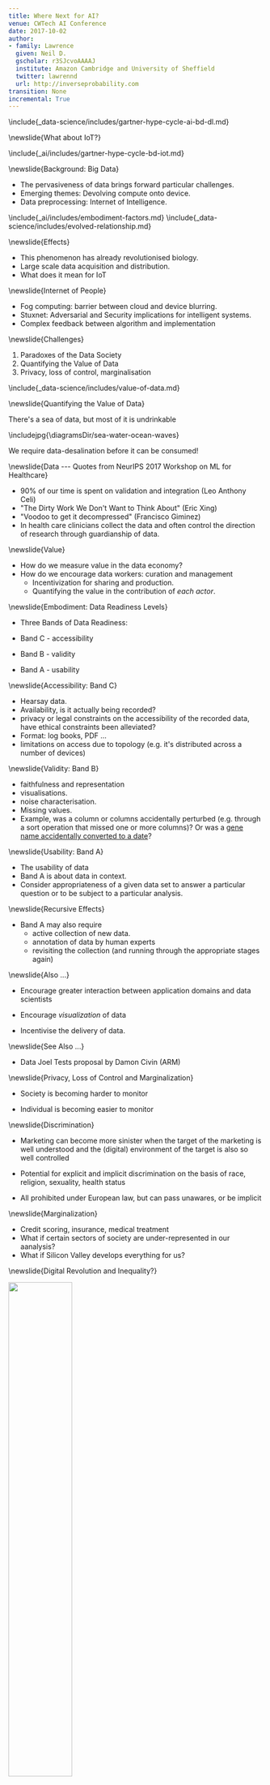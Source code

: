 ```yaml
---
title: Where Next for AI?
venue: CWTech AI Conference
date: 2017-10-02
author:
- family: Lawrence
  given: Neil D.
  gscholar: r3SJcvoAAAAJ
  institute: Amazon Cambridge and University of Sheffield
  twitter: lawrennd
  url: http://inverseprobability.com
transition: None
incremental: True
---
```


\include{_data-science/includes/gartner-hype-cycle-ai-bd-dl.md}

\newslide{What about IoT?}

\include{_ai/includes/gartner-hype-cycle-bd-iot.md}

\newslide{Background: Big Data}

* The pervasiveness of data brings forward particular challenges.
* Emerging themes: Devolving compute onto device. 
* Data preprocessing: Internet of Intelligence.

\include{_ai/includes/embodiment-factors.md}
\include{_data-science/includes/evolved-relationship.md}



\newslide{Effects}

* This phenomenon has already revolutionised biology.
* Large scale data acquisition and distribution.
* What does it mean for IoT

\newslide{Internet of People}

* Fog computing: barrier between cloud and device blurring.
* Stuxnet: Adversarial and Security implications for intelligent systems.
* Complex feedback between algorithm and implementation
  
\newslide{Challenges}

1. Paradoxes of the Data Society
2. Quantifying the Value of Data
3. Privacy, loss of control, marginalisation

\include{_data-science/includes/value-of-data.md}

\newslide{Quantifying the Value of Data}

There's a sea of data, but most of it is undrinkable

\includejpg{\diagramsDir/sea-water-ocean-waves}

We require data-desalination before it can be consumed!


\newslide{Data --- Quotes from NeurIPS 2017 Workshop on ML for Healthcare}

* 90% of our time is spent on validation and integration (Leo Anthony Celi)
* "The Dirty Work We Don't Want to Think About" (Eric Xing)
* "Voodoo to get it decompressed" (Francisco Giminez)
* In health care clinicians collect the data and often control the direction of research through guardianship of data.

\newslide{Value}

* How do we measure value in the data economy?
* How do we encourage data workers: curation and management
    * Incentivization for sharing and production.
    * Quantifying the value in the contribution of *each actor*.


\newslide{Embodiment: Data Readiness Levels}

* Three Bands of Data Readiness:

* Band C - accessibility
* Band B - validity
* Band A - usability


\newslide{Accessibility: Band C}

* Hearsay data.
* Availability, is it actually being recorded?
* privacy or legal constraints on the accessibility of the recorded data, have ethical constraints been alleviated?
* Format: log books, PDF ...
* limitations on access due to topology (e.g. it's distributed across a number of devices)

\newslide{Validity: Band B}

*  faithfulness and representation
* visualisations.
* noise characterisation.
* Missing values.
* Example, was a column or columns accidentally perturbed (e.g. through a sort operation that missed one or more columns)? Or was a [gene name accidentally converted to a date](http://bmcbioinformatics.biomedcentral.com/articles/10.1186/1471-2105-5-80)?

\newslide{Usability: Band A}

* The usability of data
* Band A is about data in context.
* Consider appropriateness of a given data set to answer a particular
question or to be subject to a particular analysis.

\newslide{Recursive Effects}

* Band A may also require
    * active collection of new data. 
    * annotation of data by human experts
    * revisiting the collection (and running through the appropriate stages again)

\newslide{Also ...}

* Encourage greater interaction between application domains and data scientists

* Encourage *visualization* of data

* Incentivise the delivery of data.

\newslide{See Also ...}

* Data Joel Tests proposal by Damon Civin (ARM)


\newslide{Privacy, Loss of Control and Marginalization}

* Society is becoming harder to monitor

* Individual is becoming easier to monitor

\newslide{Discrimination}

* Marketing can become more sinister when the target of the marketing is well understood and the (digital) environment of the target is also so well controlled

* Potential for explicit and implicit discrimination on the basis of race, religion, sexuality, health status

* All prohibited under European law, but can pass unawares, or be implicit


\newslide{Marginalization}

* Credit scoring, insurance, medical treatment
* What if certain sectors of society are under-represented in our aanalysis?
* What if Silicon Valley develops everything for us?

\newslide{Digital Revolution and Inequality?}

<img src="\diagramsDir/woman-tends-house-in-village-of-uganda-africa.jpg" width="50%" style="border:none">

\newslide{Amelioration}

* Work to ensure individual retains control of their own data
* We accept privacy in our real lives, need to accept it in our digital
* Control of persona and ability to project

* Need better technological solutions: trust and algorithms.

\include{../_ai/includes/ml-systems-design.md}

\newslide{Conclusion}

* Data science offers a great deal of promise for personalized health
* There are challenges and pitfalls
* It is incumbent on us to avoid them

**Many solutions rely on education and awareness**

* There are particular challenges around the Internet of Intelligence. 

\thanks

\references

